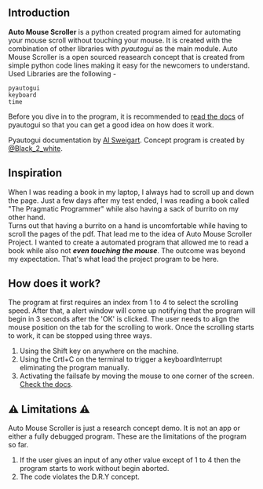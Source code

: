 ## Introduction
**Auto Mouse Scroller** is a python created program aimed for automating your mouse scroll without touching your mouse. It is created with the combination of other libraries with *pyautogui* as the main module. 
Auto Mouse Scroller is a open sourced reasearch concept that is created from simple python code lines making it easy for the newcomers to understand. 
Used Libraries are the following - 

    pyautogui 
    keyboard 
    time
Before you dive in to the program, it is recommended to [read the docs](https://pyautogui.readthedocs.io/en/latest/#fail-safes) of pyautogui so that you can get a good idea on how does it work.

Pyautogui documentation by [Al Sweigart](https://twitter.com/AlSweigart).
 Concept program is created by [@Black_2_white](https://twitter.com/Black_2_white).

## Inspiration
When I was reading a book in my laptop, I always had to scroll up and down the page. Just a few days after my test ended, I was reading a book called "The Pragmatic Programmer" while also having a sack of burrito on my other hand. <br> 
Turns out that having a burrito on a hand is uncomfortable while having to scroll the pages of the pdf. That lead me to the idea of Auto Mouse Scroller Project. I wanted to create a automated program that allowed me to read a book while also not ***even touching the mouse***. The outcome was beyond my expectation. That's what lead the project program to be here.

## How does it work?
The program at first requires an index from 1 to 4 to select the scrolling speed. After that, a alert window will come up notifying that the program will begin in 3 seconds after the 'OK' is clicked. The user needs to align the mouse position on the tab for the scrolling to work. 
Once the scrolling starts to work, it can be stopped using three ways. 
1. Using the Shift key on anywhere on the machine.
2. Using the Crtl+C on the terminal to trigger a keyboardInterrupt eliminating the program manually. 
3. Activating the failsafe by moving the mouse to one corner of the screen. [Check the docs](https://pyautogui.readthedocs.io/en/latest/#fail-safes).

## ⚠ Limitations ⚠
Auto Mouse Scroller is just a research concept demo. It is not an app or either a fully debugged program. These are the limitations of the program so far.

1. If the user gives an input of any other value except of 1 to 4 then the program starts to work without begin aborted. 
2. The code violates the D.R.Y concept. 
